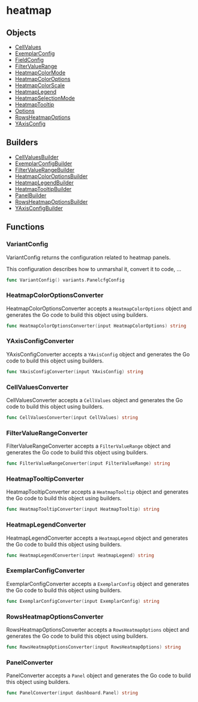 # heatmap

## Objects

 * <span class="badge object-type-struct"></span> [CellValues](./object-CellValues.md)
 * <span class="badge object-type-struct"></span> [ExemplarConfig](./object-ExemplarConfig.md)
 * <span class="badge object-type-struct"></span> [FieldConfig](./object-FieldConfig.md)
 * <span class="badge object-type-struct"></span> [FilterValueRange](./object-FilterValueRange.md)
 * <span class="badge object-type-enum"></span> [HeatmapColorMode](./object-HeatmapColorMode.md)
 * <span class="badge object-type-struct"></span> [HeatmapColorOptions](./object-HeatmapColorOptions.md)
 * <span class="badge object-type-enum"></span> [HeatmapColorScale](./object-HeatmapColorScale.md)
 * <span class="badge object-type-struct"></span> [HeatmapLegend](./object-HeatmapLegend.md)
 * <span class="badge object-type-enum"></span> [HeatmapSelectionMode](./object-HeatmapSelectionMode.md)
 * <span class="badge object-type-struct"></span> [HeatmapTooltip](./object-HeatmapTooltip.md)
 * <span class="badge object-type-struct"></span> [Options](./object-Options.md)
 * <span class="badge object-type-struct"></span> [RowsHeatmapOptions](./object-RowsHeatmapOptions.md)
 * <span class="badge object-type-struct"></span> [YAxisConfig](./object-YAxisConfig.md)
## Builders

 * <span class="badge builder"></span> [CellValuesBuilder](./builder-CellValuesBuilder.md)
 * <span class="badge builder"></span> [ExemplarConfigBuilder](./builder-ExemplarConfigBuilder.md)
 * <span class="badge builder"></span> [FilterValueRangeBuilder](./builder-FilterValueRangeBuilder.md)
 * <span class="badge builder"></span> [HeatmapColorOptionsBuilder](./builder-HeatmapColorOptionsBuilder.md)
 * <span class="badge builder"></span> [HeatmapLegendBuilder](./builder-HeatmapLegendBuilder.md)
 * <span class="badge builder"></span> [HeatmapTooltipBuilder](./builder-HeatmapTooltipBuilder.md)
 * <span class="badge builder"></span> [PanelBuilder](./builder-PanelBuilder.md)
 * <span class="badge builder"></span> [RowsHeatmapOptionsBuilder](./builder-RowsHeatmapOptionsBuilder.md)
 * <span class="badge builder"></span> [YAxisConfigBuilder](./builder-YAxisConfigBuilder.md)
## Functions

### <span class="badge function"></span> VariantConfig

VariantConfig returns the configuration related to heatmap panels.

This configuration describes how to unmarshal it, convert it to code, …

```go
func VariantConfig() variants.PanelcfgConfig
```

### <span class="badge function"></span> HeatmapColorOptionsConverter

HeatmapColorOptionsConverter accepts a `HeatmapColorOptions` object and generates the Go code to build this object using builders.

```go
func HeatmapColorOptionsConverter(input HeatmapColorOptions) string
```

### <span class="badge function"></span> YAxisConfigConverter

YAxisConfigConverter accepts a `YAxisConfig` object and generates the Go code to build this object using builders.

```go
func YAxisConfigConverter(input YAxisConfig) string
```

### <span class="badge function"></span> CellValuesConverter

CellValuesConverter accepts a `CellValues` object and generates the Go code to build this object using builders.

```go
func CellValuesConverter(input CellValues) string
```

### <span class="badge function"></span> FilterValueRangeConverter

FilterValueRangeConverter accepts a `FilterValueRange` object and generates the Go code to build this object using builders.

```go
func FilterValueRangeConverter(input FilterValueRange) string
```

### <span class="badge function"></span> HeatmapTooltipConverter

HeatmapTooltipConverter accepts a `HeatmapTooltip` object and generates the Go code to build this object using builders.

```go
func HeatmapTooltipConverter(input HeatmapTooltip) string
```

### <span class="badge function"></span> HeatmapLegendConverter

HeatmapLegendConverter accepts a `HeatmapLegend` object and generates the Go code to build this object using builders.

```go
func HeatmapLegendConverter(input HeatmapLegend) string
```

### <span class="badge function"></span> ExemplarConfigConverter

ExemplarConfigConverter accepts a `ExemplarConfig` object and generates the Go code to build this object using builders.

```go
func ExemplarConfigConverter(input ExemplarConfig) string
```

### <span class="badge function"></span> RowsHeatmapOptionsConverter

RowsHeatmapOptionsConverter accepts a `RowsHeatmapOptions` object and generates the Go code to build this object using builders.

```go
func RowsHeatmapOptionsConverter(input RowsHeatmapOptions) string
```

### <span class="badge function"></span> PanelConverter

PanelConverter accepts a `Panel` object and generates the Go code to build this object using builders.

```go
func PanelConverter(input dashboard.Panel) string
```


